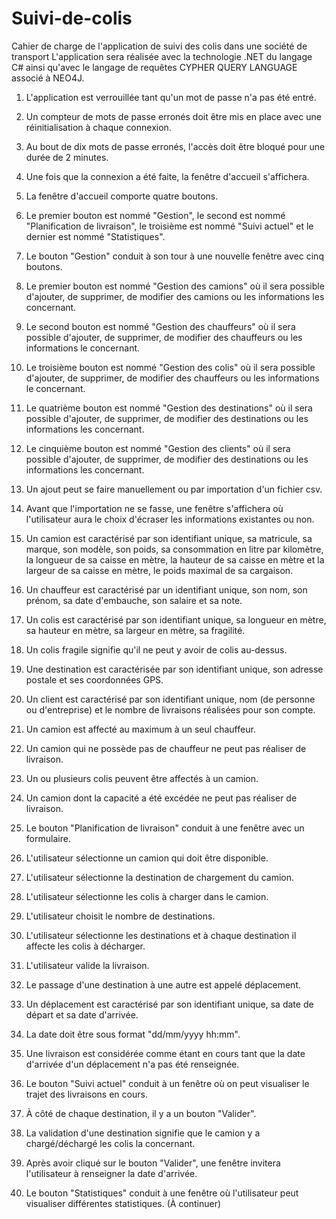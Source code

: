 # Suivi-de-colis
Cahier de charge de l'application de suivi des colis dans une société de transport
L'application sera réalisée avec la technologie .NET du langage C# ainsi qu'avec le langage de requêtes CYPHER QUERY LANGUAGE associé à NEO4J.
1) L'application est verrouillée tant qu'un mot de passe n'a pas été entré.
2) Un compteur de mots de passe erronés doit être mis en place avec une réinitialisation à chaque connexion.
3)  Au bout de dix mots de passe erronés, l'accès doit être bloqué pour une durée de 2 minutes.
4) Une fois que la connexion a été faite, la fenêtre d'accueil s'affichera.
5) La fenêtre d'accueil comporte quatre boutons.
6) Le premier bouton est nommé "Gestion", le second est nommé "Planification de livraison", le troisième est nommé "Suivi actuel" et le dernier est nommé "Statistiques".
7) Le bouton "Gestion"  conduit à son tour à une nouvelle fenêtre avec cinq boutons.
8) Le premier bouton est nommé "Gestion des camions" où il sera possible d'ajouter, de supprimer, de modifier des camions ou les informations les concernant. 
9) Le second  bouton est nommé "Gestion des chauffeurs" où il sera possible d'ajouter, de supprimer, de modifier des chauffeurs ou les informations le concernant.
10) Le troisième bouton est nommé "Gestion des colis" où il sera possible d'ajouter, de supprimer, de modifier des chauffeurs ou les informations le concernant.
10) Le quatrième bouton est nommé "Gestion des destinations" où il sera possible d'ajouter, de supprimer, de modifier des destinations ou les informations les concernant.
10) Le cinquième bouton est nommé "Gestion des clients" où il sera possible d'ajouter, de supprimer, de modifier des destinations ou les informations les concernant.
11) Un ajout peut se faire manuellement ou par importation d'un fichier csv.
12) Avant que l'importation ne se fasse, une fenêtre s'affichera où l'utilisateur aura le choix d'écraser les informations existantes ou non.
13) Un camion est caractérisé par son identifiant unique,  sa matricule, sa marque, son modèle, son poids, sa consommation en litre par kilomètre, la longueur de sa caisse en mètre, la hauteur de sa caisse en mètre et la largeur de sa caisse en mètre, le poids maximal de sa cargaison.
14) Un chauffeur est caractérisé par un identifiant unique, son nom, son prénom, sa date d'embauche, son salaire et sa note.
15) Un colis est caractérisé par son identifiant unique,  sa longueur en mètre, sa hauteur en mètre, sa largeur en mètre, sa fragilité.

16) Un colis fragile signifie qu'il ne peut y avoir de colis au-dessus.
17) Une destination est caractérisée par son identifiant unique, son adresse postale et ses coordonnées GPS. 
18) Un client est caractérisé par son identifiant unique, nom (de personne ou d'entreprise) et le nombre de livraisons réalisées pour son compte.
19)  Un camion est affecté au maximum à un seul chauffeur.
20) Un camion qui ne possède pas de chauffeur ne peut pas réaliser de livraison.
21) Un ou plusieurs colis peuvent être affectés à un camion.
22) Un camion dont la capacité a été excédée ne peut pas réaliser de livraison.
23) Le bouton "Planification de livraison" conduit à une fenêtre avec un formulaire.
24) L'utilisateur sélectionne un camion qui doit être disponible.
25) L'utilisateur sélectionne la destination de chargement du camion.
26) L'utilisateur sélectionne les colis à charger dans le camion.
27) L'utilisateur choisit le nombre de destinations.
28) L'utilisateur sélectionne les destinations et à chaque destination il affecte les colis à décharger.
29) L'utilisateur valide la livraison.
30) Le passage d'une destination à une autre est appelé déplacement.
31) Un déplacement est caractérisé par son identifiant unique, sa date de départ et sa date d'arrivée.
32) La date doit être sous format "dd/mm/yyyy hh:mm".
33) Une livraison est considérée comme étant en cours tant que la date d'arrivée d'un déplacement n'a pas été renseignée.
34) Le bouton "Suivi actuel" conduit à un fenêtre où on peut visualiser le trajet des livraisons en cours.
35) À côté de chaque destination, il y a un bouton "Valider".
36) La validation d'une destination signifie que le camion y a chargé/déchargé les colis la concernant.
37) Après avoir cliqué sur le bouton "Valider", une fenêtre invitera l'utilisateur à renseigner la date d'arrivée.
37) Le bouton "Statistiques" conduit à une fenêtre où l'utilisateur peut visualiser différentes statistiques. (À continuer)



 



 
